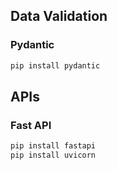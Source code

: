 ## Data Validation

### Pydantic
```python
pip install pydantic
```

## APIs

### Fast API
```python
pip install fastapi
pip install uvicorn
```
